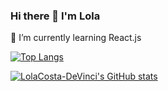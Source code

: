 ### Hi there 👋 I'm Lola

🌱 I’m currently learning React.js

<!--
**LolaCosta-DeVinci/lolacosta-devinci** is a ✨ _special_ ✨ repository because its `README.md` (this file) appears on your GitHub profile.

Here are some ideas to get you started:

- 🔭 I’m currently working on ...
- 🌱 I’m currently learning ...
- 👯 I’m looking to collaborate on ...
- 🤔 I’m looking for help with ...
- 💬 Ask me about ...
- 📫 How to reach me: ...
- 😄 Pronouns: ...
- ⚡ Fun fact: ...
-->
[![Top Langs](https://github-readme-stats.vercel.app/api/top-langs/?username=LolaCosta-DeVinci)](https://github.com/LolaCosta-DeVinci/github-readme-stats)

[![LolaCosta-DeVinci's GitHub stats](https://github-readme-stats.vercel.app/api?username=LolaCosta-DeVinci&count_private=true&show_icons=true&theme=ayu-mirage)](https://github.com/LolaCosta-DeVinci/github-readme-stats)
